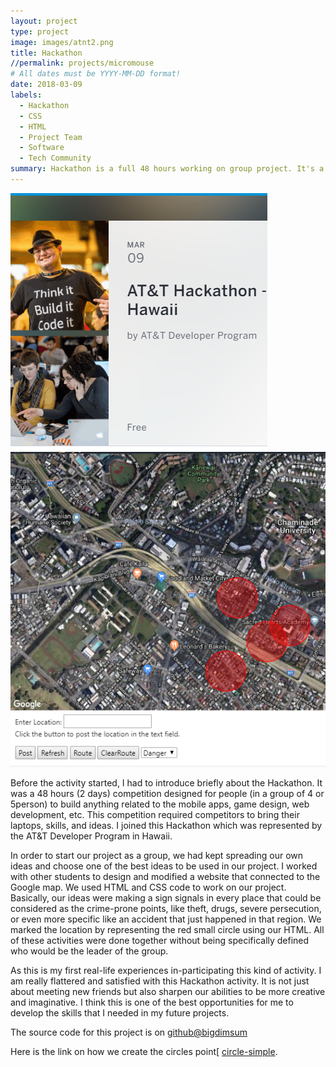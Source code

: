 ```yaml
---
layout: project
type: project
image: images/atnt2.png
title: Hackathon
//permalink: projects/micromouse
# All dates must be YYYY-MM-DD format!
date: 2018-03-09
labels:
  - Hackathon
  - CSS
  - HTML
  - Project Team
  - Software
  - Tech Community
summary: Hackathon is a full 48 hours working on group project. It's a coding competition that involves software developers, designers, software engineering, or even students to build something interesting.
---
```


<img class="ui medium right floated rounded image" src="../images/atnt2.png">
<img class="ui large bottom floated rounded image" src="../images/map.png">

Before the activity started, I had to introduce briefly about the Hackathon. It was a 48 hours (2 days) competition designed for people (in a group of 4 or 5person) to build anything related to the mobile apps, game design, web development, etc. This competition required competitors to bring their laptops, skills, and ideas. I joined this Hackathon which was represented by the AT&T Developer Program in Hawaii.

In order to start our project as a group, we had kept spreading our own ideas and choose one of the best ideas to be used in our project. I worked with other students to design and modified a website that connected to the Google map. We used HTML and CSS code to work on our project. Basically, our ideas were making a sign signals in every place that could be considered as the crime-prone points, like theft, drugs, severe persecution, or even more specific like an accident that just happened in that region. We marked the location by representing the red small circle using our HTML. All of these activities were done together without being specifically defined who would be the leader of the group.

As this is my first real-life experiences in-participating this kind of activity. I am really flattered and satisfied with this Hackathon activity. It is not just about meeting new friends but also sharpen our abilities to be more creative and imaginative. I think this is one of the best opportunities for me to develop the skills that I needed in my future projects.

The source code for this project is on [github@bigdimsum](https://github.com/bigdimsum/dimsum/tree/master/src/template)

Here is the link on how we create the circles point[  [circle-simple](https://developers.google.com/maps/documentation/javascript/examples/circle-simple).
